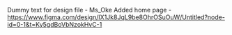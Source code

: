 Dummy text for design file - Ms_Oke
Added home page - https://www.figma.com/design/IX1Jk8JqL9be8OhrOSuOuW/Untitled?node-id=0-1&t=Ky5gdBoVbNzokHvC-1

